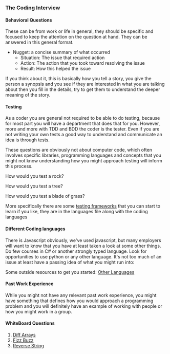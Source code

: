 ### The Coding Interview

#### Behavioral Questions

These can be from work or life in general, they should be specific and focused
to keep the attention on the question at hand.  They can be answered in this
general format.

- Nugget: a concise summary of what occurred
  - Situation: The issue that required action
  - Action: The action that you took toward resolving the issue
  - Result: How this helped the issue

If you think about it, this is basically how you tell a story, you give the
person a synopsis and you see if they are interested in what you are talking
about then you fill in the details, try to get them to understand the deeper
meaning of the story.

#### Testing

As a coder you are general not required to be able to do testing, because for
most part you will have a department that does that for you.  However, more and
more with TDD and BDD the coder is the tester.  Even if you are not writing your
own tests a good way to understand and communicate an idea is through tests.

These questions are obviously not about computer code, which often involves
specific libraries, programming languages and concepts that you might not know
understanding how you might approach testing will inform this process.

How would you test a rock?

How would you test a tree?

How would you test a blade of grass?

More specifically there are some [testing frameworks](languages.md#testing) that you can start to learn
if you like, they are in the languages file along with the coding languages

#### Different Coding languages

There is Javascript obviously, we've used javascript, but many employers will want
to know that you have at least taken a look at some other things.  Do few courses
in C# or another strongly typed language.  Look for opportunities to use python
or any other language.  It's not too much of an issue at least have a passing
idea of what you might run into:

Some outside resources to get you started:
[Other Languages](languages.md#languages)

#### Past Work Experience

While you might not have any relevant past work experience, you might have
something that defines how you would approach a programming problem and you will
definitely have an example of working with people or how you might work in a
group.

#### WhiteBoard Questions

1. [Diff Arrays](whiteboard.md#diffArrays)
2. [Fizz Buzz](whiteboard.md#fizzBuzz)
3. [Reverse String](whiteboard.md#reverseString)
